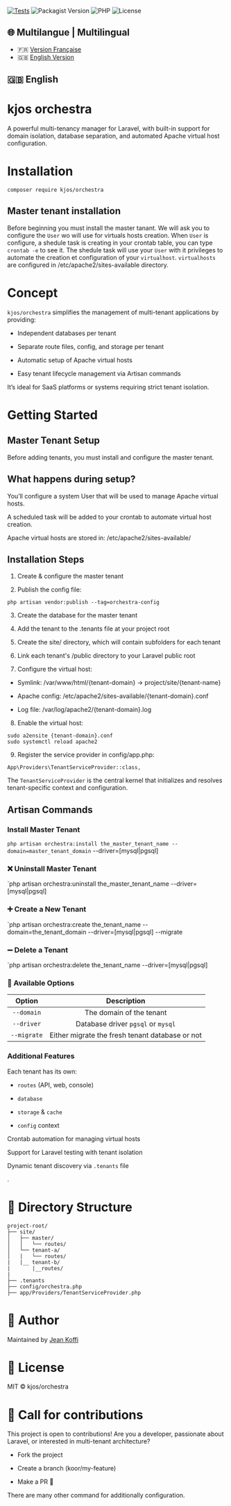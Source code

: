 
[![Tests](https://github.com/jeankoffi543/orchestra/actions/workflows/tests.yml/badge.svg)](https://github.com/jeankoffi543/orchestra/actions)
![Packagist Version](https://img.shields.io/packagist/v/kjos/orchestra)
![PHP](https://img.shields.io/badge/PHP-%5E8.0-blue)
![License](https://img.shields.io/github/license/jeankoffi543/orchestra)


## 🌐 Multilangue | Multilingual

- 🇫🇷 [Version Française](README.fr.md)
- 🇬🇧 [English Version](README.md)

## 🇬🇧 English

# kjos orchestra
A powerful multi-tenancy manager for Laravel, with built-in support for domain isolation, database separation, and automated Apache virtual host configuration.

# Installation
`composer require kjos/orchestra`

## Master tenant installation
Before beginning you must install the master tanant. 
We will ask you to configure the `User` wo will use for virtuals hosts creation.
When `User` is configure, a shedule task is creating in your crontab table, you can type `crontab -e` to see it.
The shedule task will use your `User` with it privileges to automate the creation et configuration of your `virtualhost`.
`virtualhosts` are configured in /etc/apache2/sites-available directory.

# Concept
`kjos/orchestra` simplifies the management of multi-tenant applications by providing:

- Independent databases per tenant

- Separate route files, config, and storage per tenant

- Automatic setup of Apache virtual hosts

- Easy tenant lifecycle management via Artisan commands

It’s ideal for SaaS platforms or systems requiring strict tenant isolation.



# Getting Started

## Master Tenant Setup
Before adding tenants, you must install and configure the master tenant.

## What happens during setup?
You’ll configure a system User that will be used to manage Apache virtual hosts.

A scheduled task will be added to your crontab to automate virtual host creation.

Apache virtual hosts are stored in:
/etc/apache2/sites-available/

## Installation Steps
1. Create & configure the master tenant

2. Publish the config file:
```
php artisan vendor:publish --tag=orchestra-config
```
3. Create the database for the master tenant

4. Add the tenant to the .tenants file at your project root

5. Create the site/ directory, which will contain subfolders for each tenant

6. Link each tenant's /public directory to your Laravel public root

7. Configure the virtual host:

  - Symlink: /var/www/html/{tenant-domain} → project/site/{tenant-name}

  - Apache config: /etc/apache2/sites-available/{tenant-domain}.conf

  - Log file: /var/log/apache2/{tenant-domain}.log

8. Enable the virtual host:
```
sudo a2ensite {tenant-domain}.conf
sudo systemctl reload apache2
```
9. Register the service provider in config/app.php:
```
App\Providers\TenantServiceProvider::class,
```

The `TenantServiceProvider` is the central kernel that initializes and resolves tenant-specific context and configuration.


## Artisan Commands

### Install Master Tenant
`php artisan orchestra:install the_master_tenant_name --domain=master_tenant_domain` --driver=[mysql|pgsql]

### ❌ Uninstall Master Tenant
`php artisan orchestra:uninstall the_master_tenant_name --driver=[mysql|pgsql]

### ➕ Create a New Tenant
`php artisan orchestra:create the_tenant_name --domain=the_tenant_domain --driver=[mysql|pgsql] --migrate


### ➖ Delete a Tenant
`php artisan orchestra:delete the_tenant_name --driver=[mysql|pgsql]


### 🧾 Available Options
| Option            | Description                                         |
|:-----------------:|:---------------------------------------------------:|
| `--domain`        | The domain of the tenant                            |      |
| `--driver`        | Database driver `pgsql` or `mysql`                  |
| `--migrate`       | Either migrate the fresh tenant database or not     |               |


###  Additional Features
Each tenant has its own:

- `routes` (API, web, console)

- `database`

- `storage` & `cache`

- `config` context

Crontab automation for managing virtual hosts

Support for Laravel testing with tenant isolation

Dynamic tenant discovery via `.tenants` file

.

# 📁 Directory Structure
```
project-root/
├── site/
│   ├── master/
│   │   └── routes/
│   └── tenant-a/
│   |   └── routes/
|   |__ tenant-b/
|       |__routes/
|
├── .tenants
├── config/orchestra.php
├── app/Providers/TenantServiceProvider.php
```

# 👤 Author
Maintained by [Jean Koffi](https://www.linkedin.com/in/konan-kan-jean-sylvain-koffi-39970399/)

# 📄 License
MIT © kjos/orchestra


# 🤝 Call for contributions
This project is open to contributions!
Are you a developer, passionate about Laravel, or interested in multi-tenant architecture?

- Fork the project

- Create a branch (koor/my-feature)

- Make a PR 🧪

There are many other command for additionally configuration.